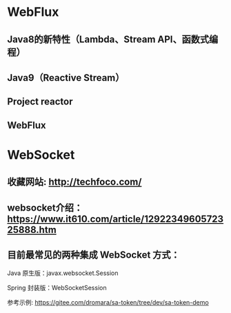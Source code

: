 
# WebFlux

## Java8的新特性（Lambda、Stream API、函数式编程）
## Java9（Reactive Stream）
## Project reactor
## WebFlux


# WebSocket
## 收藏网站: http://techfoco.com/
## websocket介绍：https://www.it610.com/article/1292234960572325888.htm

## 目前最常见的两种集成 WebSocket 方式：
Java 原生版：javax.websocket.Session

Spring 封装版：WebSocketSession

参考示例: https://gitee.com/dromara/sa-token/tree/dev/sa-token-demo

